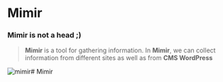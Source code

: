 # Mimir
### Mimir is not a head ;)
> <p><strong>Mimir</strong> is a tool for gathering information. In <strong>Mimir</strong>, we can collect information from different sites as well as from <strong>CMS WordPress </strong></p>
![mimir](https://github.com/stdomid/Mimir/assets/160784376/68737e84-da37-4ade-b957-879e8183b3ed)# Mimir



